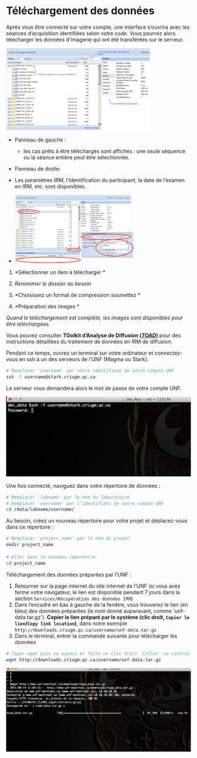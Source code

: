# Téléchargement des données

Après vous être connecté sur votre compte, une interface s’ouvrira avec les séances d’acquisition identifiées selon votre code. Vous pourrez alors télécharger les données d'imagerie qui ont été transférées sur le serveur.

![](../../Pictures/Download_data_1.png)

-   Panneau de gauche :

    -   les cas prêts à être téléchargés sont affichés : une seule séquence ou la séance entière peut être sélectionnée.

-   Panneau de droite:

-   Les paramètres IRM, l’identification du participant, la date de l’examen en IRM, etc. sont disponibles.

-   ![](../../Pictures/Download_data_2.png)

1.  *Sélectionner un item à télécharger *

2.  *Renommer le dossier au besoin*

3.  *Choisissez un format de compression soumettez *

4.  *Préparation des images *

*Quand le téléchargement est complété, les images sont disponibles pour être téléchargées.* 

Vous pouvez consulter **TOolkit d’Analyse de Diffusion
([*TOAD*](http://unf-montreal.ca/toad/html/fr/))** pour des instructions détaillées du traitement de données en IRM de diffusion.


Pendant ce temps, ouvrez un terminal sur votre ordinateur et connectez-vous en ssh à un des serveurs de l’UNF (Magma ou Stark).

~~~bash
# Remplacer 'username' par votre identifiant de votre compte UNF
ssh -Y username@stark.criugm.qc.ca
~~~ 

Le serveur vous demandera alors le mot de passe de votre compte UNF.

![Connexion SSH à Stark](../../Pictures/terminal_ssh.png)

Une fois connecté, naviguez  dans votre répertoire de données :

~~~bash
# Remplacer 'labname' par le nom du laboratoire 
# Remplacer 'username' par l’identifiant de votre compte UNF
cd /data/labname/username/
~~~

Au besoin, créez un nouveau répertoire pour votre projet et déplacez-vous dans ce répertoire :

~~~bash
# Remplacer 'project_name' par le nom du projet
mkdir project_name

# Aller dans le nouveau répertoire
cd project_name
~~~

Téléchargement des données préparées par l’UNF :

1. Retourner sur la page internet du site internet de l’UNF (si vous avez fermé votre navigateur, le lien est disponible pendant 7 jours dans la section `Services/Récupération des données IRM`)
2. Dans l’encadré en bas à gauche de la fenêtre, vous trouverez le lien (en bleu) des données préparées (le nom donné auparavant, comme 'unf-data.tar.gz'). **Copier le lien préparé par le système (clic droit, `Copier le lien`/`Copy link location`)**, dans notre exemple `http://downloads.criugm.qc.ca/username/unf-data.tar.gz`
3. Dans le terminal, entrer la commande suivante pour télécharger les données

~~~bash
# Taper wget puis un espace et faite un clic droit `Coller` ou control-shift-v
wget http://downloads.criugm.qc.ca/username/unf-data.tar.gz
~~~

![Téléchargement des données avec WGET](../../Pictures/terminal_wget.png)
